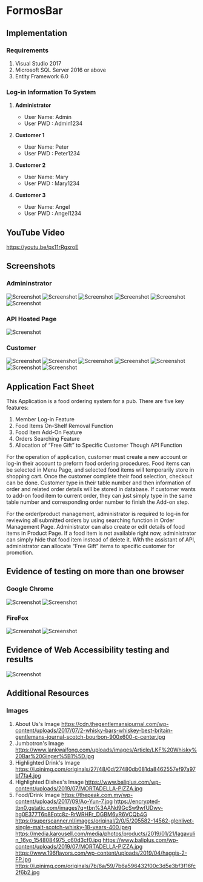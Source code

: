 # FormosBar
## Implementation 
### Requirements
1) Visual Studio 2017
2) Microsoft SQL Server 2016 or above
3) Entity Framework 6.0

### Log-in Information To System
1) **Administrator**
   - User Name: Admin
   - User PWD : Admin1234
   
2) **Customer 1**
   - User Name: Peter
   - User PWD : Peter1234
   
3) **Customer 2**
   - User Name: Mary
   - User PWD : Mary1234

4) **Customer 3**
   - User Name: Angel
   - User PWD : Angel1234

## YouTube Video
https://youtu.be/px11rRgxroE

## Screenshots
### Admininstrator
![Screenshot](../master/FormosBar/ScreenShots/Admin_01.png)
![Screenshot](../master/FormosBar/ScreenShots/Admin_02.png)
![Screenshot](../master/FormosBar/ScreenShots/Admin_03.png)
![Screenshot](../master/FormosBar/ScreenShots/Admin_04.png)
![Screenshot](../master/FormosBar/ScreenShots/Admin_05.png)
![Screenshot](../master/FormosBar/ScreenShots/Admin_06.png)

### API Hosted Page
![Screenshot](../master/FormosBar/ScreenShots/Admin_07.png)

### Customer
![Screenshot](../master/FormosBar/ScreenShots/Customer_01.png)
![Screenshot](../master/FormosBar/ScreenShots/Customer_02.png)
![Screenshot](../master/FormosBar/ScreenShots/Customer_03.png)
![Screenshot](../master/FormosBar/ScreenShots/Customer_04.png)
![Screenshot](../master/FormosBar/ScreenShots/Customer_05.png)
![Screenshot](../master/FormosBar/ScreenShots/Customer_06.png)
![Screenshot](../master/FormosBar/ScreenShots/Customer_07.png)

## Application Fact Sheet
This Application is a food ordering system for a pub. There are five key features:
1)	Member Log-in Feature
2)	Food Items On-Shelf Removal Function
3)	Food Item Add-On Feature
4)	Orders Searching Feature
5)	Allocation of “Free Gift” to Specific Customer Though API Function 

For the operation of application, customer must create a new account or log-in their account to preform food ordering procedures. Food items can be selected in Menu Page, and selected food items will temporarily store in shopping cart. Once the customer complete their food selection, checkout can be done. Customer type in their table number and then information of order and related order details will be stored in database. If customer wants to add-on food item to current order, they can just simply type in the same table number and corresponding order number to finish the Add-on step.

For the order/product management, administrator is required to log-in for reviewing all submitted orders by using searching function in Order Management Page. Administrator can also create or edit details of food items in Product Page. If a food item is not available right now, administrator can simply hide that food item instead of delete it. With the assistant of API, administrator can allocate “Free Gift” items to specific customer for promotion.

## Evidence of testing on more than one browser
### Google Chrome
![Screenshot](../master/FormosBar/ScreenShots/Evidence_Browser_Chome_01.png)
![Screenshot](../master/FormosBar/ScreenShots/Evidence_Browser_Chome_02.png)

### FireFox
![Screenshot](../master/FormosBar/ScreenShots/Evidence_Browser_FireFox_01.png)
![Screenshot](../master/FormosBar/ScreenShots/Evidence_Browser_FireFox_02.png)

## Evidence of Web Accessibility testing and results
![Screenshot](../master/FormosBar/ScreenShots/Web_Access.png)

## Additional Resources
### Images
1) About Us's Image
https://cdn.thegentlemansjournal.com/wp-content/uploads/2017/07/2-whisky-bars-whiskey-best-britain-gentlemans-journal-scotch-bourbon-900x600-c-center.jpg
2) Jumbotron's Image
https://www.lankwaifong.com/uploads/images/Article/LKF%20Whisky%20Bar%20Ginger%5B1%5D.jpg
3) Highlighted Drink's Image
https://i.pinimg.com/originals/27/48/0d/27480db081da8462557ef97a97bf7fa4.jpg
4) Highlighted Dishes's Image
https://www.baliplus.com/wp-content/uploads/2019/07/MORTADELLA-PIZZA.jpg
5) Food/Drink Image
https://thepeak.com.my/wp-content/uploads/2017/09/Ao-Yun-7.jpg
https://encrypted-tbn0.gstatic.com/images?q=tbn%3AANd9GcSw9wfUDwy-hg0E377T6p8Eptc8z-RrWRHFr_DGBM6yR6VCQb4G
https://superscanner.nl/images/original/2/0/5/205582-14562-glenlivet-single-malt-scotch-whisky-18-years-400.jpeg
https://media.karousell.com/media/photos/products/2019/01/21/lagavulin_16yo_1548084975_c60d3cf0.jpg
https://www.baliplus.com/wp-content/uploads/2019/07/MORTADELLA-PIZZA.jpg
https://www.196flavors.com/wp-content/uploads/2019/04/haggis-2-FP.jpg
https://i.pinimg.com/originals/7b/6a/59/7b6a596432f00c3d5e3bf3f16fc2f6b2.jpg
